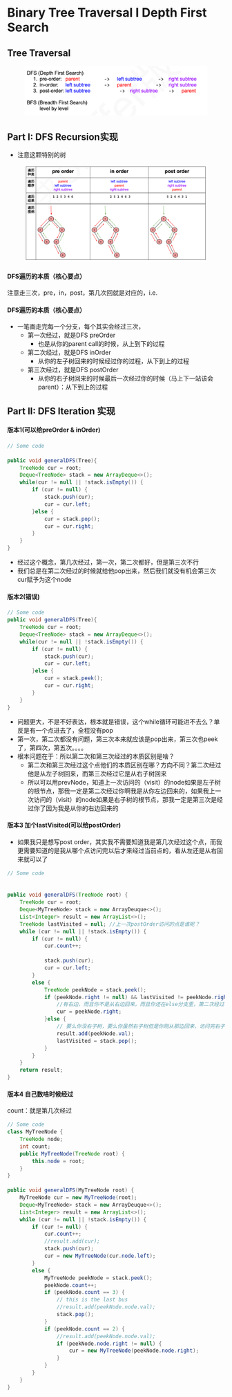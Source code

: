 # Binary Tree Traversal I Depth First Search

## Tree Traversal

<figure><img src="../.gitbook/assets/Screenshot 2023-09-21 at 10.10.53 PM.png" alt=""><figcaption></figcaption></figure>



## Part I: DFS Recursion实现

* 注意这颗特别的树

<figure><img src="../.gitbook/assets/Screenshot 2023-09-21 at 10.15.12 PM.png" alt=""><figcaption></figcaption></figure>



#### DFS遍历的本质（核心要点）

注意走三次，pre，in，post，第几次回就是对应的，i.e.



#### DFS遍历的本质（核心要点）

* 一笔画走完每一个分支，每个其实会经过三次，
  * 第一次经过，就是DFS preOrder
    * 也是从你的parent call的时候，从上到下的过程
  * 第二次经过，就是DFS inOrder
    * 从你的左子树回来的时候经过你的过程，从下到上的过程
  * 第三次经过，就是DFS postOrder
    * 从你的右子树回来的时候最后一次经过你的时候（马上下一站该会parent）：从下到上的过程





## Part II: DFS Iteration 实现



#### 版本1(可以给preOrder & inOrder)

```java
// Some code

public void generalDFS(Tree){
    TreeNode cur = root;
    Deque<TreeNode> stack = new ArrayDeque<>();
    while(cur != null || !stack.isEmpty()) {
        if (cur != null) {
            stack.push(cur);
            cur = cur.left;
        }else {
            cur = stack.pop();
            cur = cur.right;
        }
    }
}
```

* 经过这个概念，第几次经过，第一次，第二次都好，但是第三次不行
* 我们总是在第二次经过的时候就给他pop出来，然后我们就没有机会第三次cur赋予为这个node

#### 版本2(错误)

```java
// Some code
public void generalDFS(Tree){
    TreeNode cur = root;
    Deque<TreeNode> stack = new ArrayDeque<>();
    while(cur != null || !stack.isEmpty()) {
        if (cur != null) {
            stack.push(cur);
            cur = cur.left;
        }else {
            cur = stack.peek();
            cur = cur.right;
        }
    }
}
```

* 问题更大，不是不好表达，根本就是错误，这个while循环可能进不去么？单反是有一个点进去了，全程没有pop
* 第一次，第二次都没有问题，第三次本来就应该是pop出来，第三次也peek了，第四次，第五次。。。。
* 根本问题在于：所以第二次和第三次经过的本质区别是啥？
  * 第二次和第三次经过这个点他们的本质区别在哪？方向不同？第二次经过他是从左子树回来，而第三次经过它是从右子树回来
  * 所以可以用prevNode，知道上一次访问的（visit）的node如果是左子树的根节点，那我一定是第二次经过你啊我是从你左边回来的，如果我上一次访问的（visit）的node如果是右子树的根节点，那我一定是第三次是经过你了因为我是从你的右边回来的



#### 版本3 加个lastVisited(可以给postOrder)

* 如果我只是想写post order，其实我不需要知道我是第几次经过这个点，而我更需要知道的是我从哪个点访问完以后才来经过当前点的，看从左还是从右回来就可以了

```java
// Some code


public void generalDFS(TreeNode root) {
    TreeNode cur = root;
    Deque<MyTreeNode> stack = new ArrayDeuque<>();
    List<Integer> result = new ArrayList<>();
    TreeNode lastVisited = null; //上一次postOrder访问的点是谁呢？
    while (cur != null || !stack.isEmpty()) {
        if (cur != null) {
            cur.count++;
            
            stack.push(cur);
            cur = cur.left;
        }
        else {
            TreeNode peekNode = stack.peek();
            if (peekNode.right != null) && lastVisited != peekNode.right) {
                //有右边，而且你不是从右边回来，而且你还在else分支里，第二次经过被
                cur = peekNode.right;
            }else {
                // 要么你没右子树，要么你虽然右子树但是你刚从那边回来，访问完右子树
                result.add(peekNode.val);
                lastVisited = stack.pop();
            }     
        }
    }
    return result;
}
```

#### 版本4 自己数啥时候经过

count：就是第几次经过

```java
// Some code
class MyTreeNode {
    TreeNode node;
    int count;
    public MyTreeNode(TreeNode root) {
        this.node = root;
    }
}

public void generalDFS(MyTreeNode root) {
    MyTreeNode cur = new MyTreeNode(root);
    Deque<MyTreeNode> stack = new ArrayDeuque<>();
    List<Integer> result = new ArrayList<>();
    while (cur != null || !stack.isEmpty()) {
        if (cur != null) {
            cur.count++;
            //result.add(cur);
            stack.push(cur);
            cur = new MyTreeNode(cur.node.left);
        }
        else {
            MyTreeNode peekNode = stack.peek();
            peekNode.count++;
            if (peekNode.count == 3) {
                // this is the last bus
                //result.add(peekNode.node.val);
                stack.pop();
            }
            if (peekNode.count == 2) {
                //result.add(peekNode.node.val);
                if (peekNode.node.right != null) {
                    cur = new MyTreeNode(peekNode.node.right);
                }
            }
        }
    }
}
```


